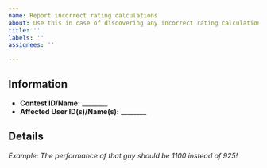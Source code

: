 ```yaml
---
name: Report incorrect rating calculations
about: Use this in case of discovering any incorrect rating calculations.
title: ''
labels: ''
assignees: ''

---
```


## Information

- **Contest ID/Name:** ________
- **Affected User ID(s)/Name(s):** ________

## Details

*Example: The performance of that guy should be 1100 instead of 925!*
